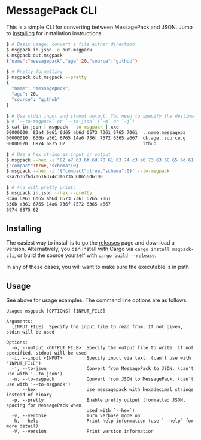 # MessagePack CLI

This is a simple CLI for converting between MessagePack and JSON. Jump to
[Installing](#installing) for installation instructions.

```sh
$ # Basic usage: convert a file either direction
$ msgpack in.json -o out.msgpack
$ msgpack out.msgpack
{"name":"messagepack","age":20,"source":"github"}

$ # Pretty formatting
$ msgpack out.msgpack --pretty
{
  "name": "messagepack",
  "age": 20,
  "source": "github"
}

$ # Use stdin input and stdout output. You need to specify the destination type with
$ # `--to-msgpack` or `--to-json` (`-m` or `-j`)
$ cat in.json | msgpack --to-msgpack | xxd
00000000: 83a4 6e61 6d65 ab6d 6573 7361 6765 7061  ..name.messagepa
00000010: 636b a361 6765 14a6 736f 7572 6365 a667  ck.age..source.g
00000020: 6974 6875 62                             ithub

$ # Use a hex string as input or output
$ msgpack --hex -i "82 a7 63 6f 6d 70 61 63 74 c3 a6 73 63 68 65 6d 61 00" --to-json
{"compact":true,"schema":0}
$ msgpack --hex -i '{"compact":true,"schema":0}' --to-msgpack
82a7636f6d70616374c3a6736368656d6100

$ # And with pretty print:
$ msgpack in.json --hex --pretty
83a4 6e61 6d65 ab6d 6573 7361 6765 7061
636b a361 6765 14a6 736f 7572 6365 a667
6974 6875 62
```

## Installing

The easiest way to install is to go the [releases] page and download a version.
Alternatively, you can install with Cargo via `cargo install msgpack-cli`, or
build the source yourself with `cargo build --release`.

In any of these cases, you will want to make sure the executable is in path

[releases]: https://github.com/pluots/msgpack-cli/releases

## Usage

See above for usage examples. The command line options are as follows:

```
Usage: msgpack [OPTIONS] [INPUT_FILE]

Arguments:
  [INPUT_FILE]  Specify the input file to read from. If not given, stdin will be used

Options:
  -o, --output <OUTPUT_FILE>  Specify the output file to write. If not specified, stdout will be used
  -i, --input <INPUT>         Specify input via text. (can't use with 'INPUT_FILE')
  -j, --to-json               Convert from MessagePack to JSON. (can't use with '--to-json')
  -m, --to-msgpack            Convert from JSON to MessagePack. (can't use with '--to-msgpack')
      --hex                   Use messagepack with hexadecimal strings instead of binary
  -p, --pretty                Enable pretty output (formatted JSON, spacing for MessagePack when
                              used with `--hex`)
  -v, --verbose               Turn verbose mode on
  -h, --help                  Print help information (use `--help` for more detail)
  -V, --version               Print version information
```
